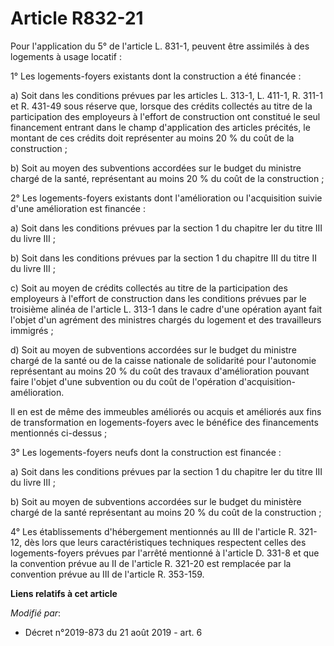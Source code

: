 # Article R832-21

Pour l'application du 5° de l'article L. 831-1, peuvent être assimilés à des logements à usage locatif :

1° Les logements-foyers existants dont la construction a été financée :

a) Soit dans les conditions prévues par les articles L. 313-1, L. 411-1, R. 311-1 et R. 431-49 sous réserve que, lorsque des
crédits collectés au titre de la participation des employeurs à l'effort de construction ont constitué le seul financement
entrant dans le champ d'application des articles précités, le montant de ces crédits doit représenter au moins 20 % du coût
de la construction ;

b) Soit au moyen des subventions accordées sur le budget du ministre chargé de la santé, représentant au moins 20 % du coût
de la construction ;

2° Les logements-foyers existants dont l'amélioration ou l'acquisition suivie d'une amélioration est financée :

a) Soit dans les conditions prévues par la section 1 du chapitre Ier du titre III du livre III ;

b) Soit dans les conditions prévues par la section 1 du chapitre III du titre II du livre III ;

c) Soit au moyen de crédits collectés au titre de la participation des employeurs à l'effort de construction dans les
conditions prévues par le troisième alinéa de l'article L. 313-1 dans le cadre d'une opération ayant fait l'objet d'un
agrément des ministres chargés du logement et des travailleurs immigrés ;

d) Soit au moyen de subventions accordées sur le budget du ministre chargé de la santé ou de la caisse nationale de
solidarité pour l'autonomie représentant au moins 20 % du coût des travaux d'amélioration pouvant faire l'objet d'une
subvention ou du coût de l'opération d'acquisition-amélioration.

Il en est de même des immeubles améliorés ou acquis et améliorés aux fins de transformation en logements-foyers avec le
bénéfice des financements mentionnés ci-dessus ;

3° Les logements-foyers neufs dont la construction est financée :

a) Soit dans les conditions prévues par la section 1 du chapitre Ier du titre III du livre III ;

b) Soit au moyen de subventions accordées sur le budget du ministère chargé de la santé représentant au moins 20 % du coût de
la construction ;

4° Les établissements d'hébergement mentionnés au III de l'article R. 321-12, dès lors que leurs caractéristiques techniques
respectent celles des logements-foyers prévues par l'arrêté mentionné à l'article D. 331-8 et que la convention prévue au II
de l'article R. 321-20 est remplacée par la convention prévue au III de l'article R. 353-159.

**Liens relatifs à cet article**

_Modifié par_:

  - Décret n°2019-873 du 21 août 2019 - art. 6
